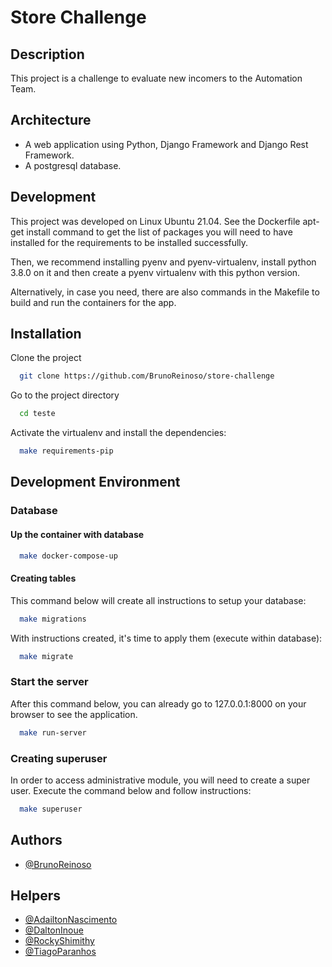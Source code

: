 
# Store Challenge

## Description 
This project is a challenge to evaluate new incomers to the Automation Team.

## Architecture
  - A web application using Python, Django Framework and Django Rest Framework.
  - A postgresql database.

## Development
This project was developed on Linux Ubuntu 21.04. See the Dockerfile apt-get install command to get the list of packages you will need to have installed for the requirements to be installed successfully.

Then, we recommend installing pyenv and pyenv-virtualenv, install python 3.8.0 on it and then create a pyenv virtualenv with this python version.

Alternatively, in case you need, there are also commands in the Makefile to build and run the containers for the app.


## Installation

Clone the project

```bash
  git clone https://github.com/BrunoReinoso/store-challenge
```

Go to the project directory

```bash
  cd teste
```

Activate the virtualenv and install the dependencies:

```bash
  make requirements-pip
```

## Development Environment
### Database

#### Up the container with database

```bash
  make docker-compose-up
```

#### Creating tables

This command below will create all instructions to setup your database:

```bash
  make migrations
```

With instructions created, it's time to apply them (execute within database):

```bash
  make migrate
```

### Start the server

After this command below, you can already go to 127.0.0.1:8000 on your browser to see the application.

```bash
  make run-server
```

### Creating superuser

In order to access administrative module, you will need to create a super user. Execute the command below and follow instructions:

```bash
  make superuser
```
  
## Authors

- [@BrunoReinoso](https://github.com/BrunoReinoso/)

## Helpers

- [@AdailtonNascimento](https://github.com/dhelbegor)
- [@DaltonInoue](https://github.com/inotlad)
- [@RockyShimithy](https://github.com/rockyshimithy)
- [@TiagoParanhos](https://github.com/tiagoprn)
